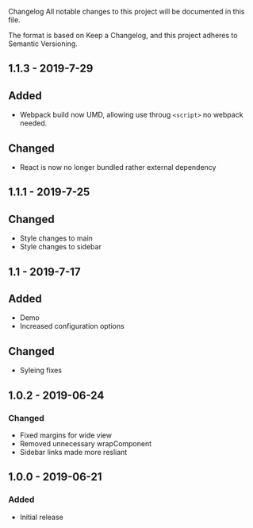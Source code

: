 Changelog
All notable changes to this project will be documented in this file.

The format is based on Keep a Changelog, and this project adheres to Semantic Versioning.
## 1.1.3 - 2019-7-29
## Added
- Webpack build now UMD, allowing use throug ```<script>``` no webpack needed.
## Changed
- React is now no longer bundled rather external dependency

## 1.1.1 - 2019-7-25
## Changed
- Style changes to main
- Style changes to sidebar

## 1.1 - 2019-7-17
## Added
- Demo
- Increased configuration options
## Changed
- Syleing fixes

## 1.0.2 - 2019-06-24
### Changed
- Fixed margins for wide view
- Removed unnecessary wrapComponent
- Sidebar links made more resliant

## 1.0.0 - 2019-06-21
### Added
- Initial release